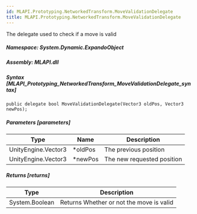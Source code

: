 ```yaml
---  
id: MLAPI.Prototyping.NetworkedTransform.MoveValidationDelegate  
title: MLAPI.Prototyping.NetworkedTransform.MoveValidationDelegate  
---
```


<div class="markdown level0 summary" markdown="1">

The delegate used to check if a move is valid

</div>

<div class="markdown level0 conceptual" markdown="1">

</div>

##### **Namespace**: System.Dynamic.ExpandoObject

##### **Assembly**: MLAPI.dll

##### Syntax [MLAPI_Prototyping_NetworkedTransform_MoveValidationDelegate_syntax]

    public delegate bool MoveValidationDelegate(Vector3 oldPos, Vector3 newPos);

##### Parameters [parameters]

| Type                | Name     | Description                |
|---------------------|----------|----------------------------|
| UnityEngine.Vector3 | \*oldPos | The previous position      |
| UnityEngine.Vector3 | \*newPos | The new requested position |

##### Returns [returns]

| Type           | Description                              |
|----------------|------------------------------------------|
| System.Boolean | Returns Whether or not the move is valid |
